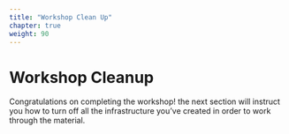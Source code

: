 ```yaml
---
title: "Workshop Clean Up"
chapter: true
weight: 90
---
```


# Workshop Cleanup

Congratulations on completing the workshop! the next section will instruct you how to turn off all the infrastructure you’ve created in order to work through the material.

